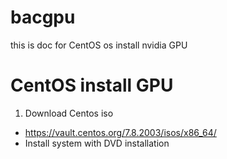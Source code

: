 # bacgpu
this is doc for CentOS os install nvidia GPU

# CentOS install GPU
1. Download Centos iso
  *  https://vault.centos.org/7.8.2003/isos/x86_64/
  *  Install system with DVD installation

